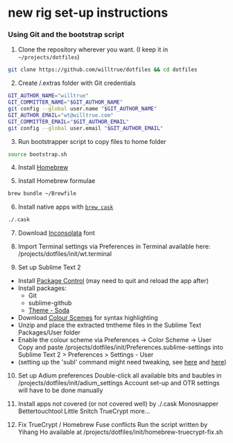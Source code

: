 # new rig set-up instructions

### Using Git and the bootstrap script

1. Clone the repository wherever you want. (I keep it in `~/projects/dotfiles`)
```bash
git clone https://github.com/willtrue/dotfiles && cd dotfiles
```
2. Create /.extras folder with Git credentials
```bash
GIT_AUTHOR_NAME="willtrue"
GIT_COMMITTER_NAME="$GIT_AUTHOR_NAME"
git config --global user.name "$GIT_AUTHOR_NAME"
GIT_AUTHOR_EMAIL="wt@willtrue.com"
GIT_COMMITTER_EMAIL="$GIT_AUTHOR_EMAIL"
git config --global user.email "$GIT_AUTHOR_EMAIL"
```

3. Run bootstrapper script to copy files to home folder
```bash
source bootstrap.sh
```

4. Install [Homebrew](http://brew.sh/)

5. Install Homebrew formulae
```bash
brew bundle ~/Brewfile
```

6. Install native apps with [`brew cask`](https://github.com/phinze/homebrew-cask)
```bash
./.cask
```

7. Download [Inconsolata](http://levien.com/type/myfonts/inconsolata.html) font

8. Import Terminal settings via Preferences in Terminal
available here: /projects/dotfiles/init/wt.terminal

9. Set up Sublime Text 2
- Install [Package Control](https://sublime.wbond.net/installation) (may need to quit and reload the app after)
- Install packages: 
	- Git 
	- sublime-github
	- [Theme - Soda](https://github.com/buymeasoda/soda-theme/)
- Download [Colour Scemes](http://buymeasoda.github.com/soda-theme/extras/colour-schemes.zip) for syntax highlighting
- Unzip and place the extracted tmtheme files in the Sublime Text Packages/User folder
- Enable the colour scheme via Preferences -> Color Scheme -> User
Copy and paste /projects/dotfiles/init/Preferences.sublime-settings into Sublime Text 2 > Preferences > Settings - User
- (setting up the 'subl' command might need tweaking, see [here](https://gist.github.com/artero/1236170) and [here](http://www.sublimetext.com/docs/2/osx_command_line.html))

10. Set up Adium preferences
Double-click all available bits and baubles in /projects/dotfiles/init/adium_settings
Account set-up and OTR settings will have to be done manually

11. Install apps not covered (or not covered well) by ./.cask
Monosnapper
Bettertouchtool
Little Snitch
TrueCrypt
more...

12. Fix TrueCrypt / Homebrew Fuse conflicts
Run the script written by Yihang Ho available at /projects/dotfiles/init/homebrew-truecrypt-fix.sh